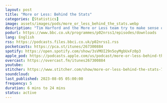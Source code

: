 ```yaml
---
layout: post
title: "More or Less: Behind the Stats"
categories: [Statistics]
image: assets/images/pods/more_or_less_behind_the_stats.webp
description: "Tim Harford and the More or Less team try to make sense of the statistics which surround us. From BBC Radio 4"
podurl: https://www.bbc.co.uk/programmes/p02nrss1/episodes/downloads
lang: English
rss: https://podcasts.files.bbci.co.uk/p02nrss1.rss
pocketcasts: https://pca.st/itunes/267300884
spotify: https://open.spotify.com/show/3sVMOI29n5oyMgbUxFz0p3
apple_pod: https://podcasts.apple.com/us/podcast/more-or-less-behind-the-stats/id267300884
overcast: https://overcast.fm/itunes267300884
youtube:
stitcher: https://www.stitcher.com/show/more-or-less-behind-the-stats-7209
soundcloud:
last_published: 2023-08-05 05:00:00
frequency: 5
duration: 6 mins to 24 mins
status: active
---
```

